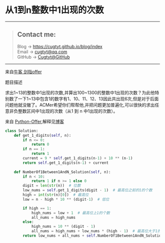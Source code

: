 # 从1到n整数中1出现的次数

---
> ## Contact me:
> Blog -> <https://cugtyt.github.io/blog/index>  
> Email -> <cugtyt@qq.com>  
> GitHub -> [Cugtyt@GitHub](https://github.com/Cugtyt)

---

来自[牛客 剑指offer](https://www.nowcoder.com/)

题目描述

求出1~13的整数中1出现的次数,并算出100~1300的整数中1出现的次数？为此他特别数了一下1~13中包含1的数字有1、10、11、12、13因此共出现6次,但是对于后面问题他就没辙了。ACMer希望你们帮帮他,并把问题更加普遍化,可以很快的求出任意非负整数区间中1出现的次数（从1 到 n 中1出现的次数）。

来自 [Python-Offer](https://github.com/JushuangQiao/Python-Offer/tree/master/fifth/second#%E9%9D%A2%E8%AF%95%E9%A2%9832-%E4%BB%8E1%E5%88%B0n%E6%95%B4%E6%95%B0%E4%B8%AD1%E5%87%BA%E7%8E%B0%E7%9A%84%E6%AC%A1%E6%95%B0),解释见[博客](https://www.cnblogs.com/qiaojushuang/p/7780445.html)

``` python 2
class Solution:
    def get_1_digits(self, n):
        if n <= 0:
            return 0
        if n == 1:
            return 1
        current = 9 * self.get_1_digits(n-1) + 10 ** (n-1)
        return self.get_1_digits(n-1) + current
    
    def NumberOf1Between1AndN_Solution(self, n):
        if n < 10:
            return 1 if n >= 1 else 0
        digit = len(str(n))  # 位数
        low_nums = self.get_1_digits(digit - 1)  # 最高位之前的1的个数
        high = int(str(n)[0])  # 最高位
        low = n - high * 10 ** (digit-1)  # 低位

        if high == 1:
            high_nums = low + 1  # 最高位上1的个数
            all_nums = high_nums
        else:
            high_nums = 10 ** (digit - 1)
            all_nums = high_nums + low_nums * (high - 1)  # 最高位大于1的话，统计每个多位数后面包含的1
        return low_nums + all_nums + self.NumberOf1Between1AndN_Solution(low)
```